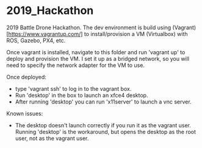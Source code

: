 # 2019_Hackathon
2019 Battle Drone Hackathon.  The dev environment is build using (Vagrant)[https://www.vagrantup.com/] to install/provision a VM (Virtualbox) with ROS, Gazebo, PX4, etc.

Once vagrant is installed, navigate to this folder and run 'vagrant up' to deploy and provision the VM.  I set it up as a bridged network, so you will need to specify the network adapter for the VM to use.

Once deployed:
* type 'vagrant ssh' to log in to the vagrant box.
* Run 'desktop' in the box to launch an xfce4 desktop.
* After running 'desktop' you can run 'x11server' to launch a vnc server.

Known issues:
* The desktop doesn't launch correctly if you run it as the vagrant user.  Running 'desktop' is the workaround, but opens the desktop as the root user, not as the vagrant user.
